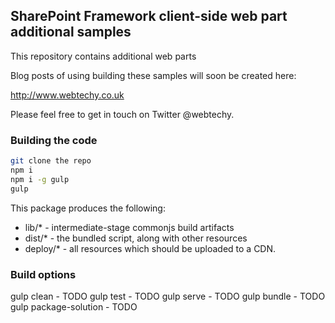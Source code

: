 ## SharePoint Framework client-side web part additional samples

This repository contains additional web parts

Blog posts of using building these samples will soon be created here:

http://www.webtechy.co.uk

Please feel free to get in touch on Twitter @webtechy.

### Building the code

```bash
git clone the repo
npm i
npm i -g gulp
gulp
```

This package produces the following:

* lib/* - intermediate-stage commonjs build artifacts
* dist/* - the bundled script, along with other resources
* deploy/* - all resources which should be uploaded to a CDN.

### Build options

gulp clean - TODO
gulp test - TODO
gulp serve - TODO
gulp bundle - TODO
gulp package-solution - TODO
